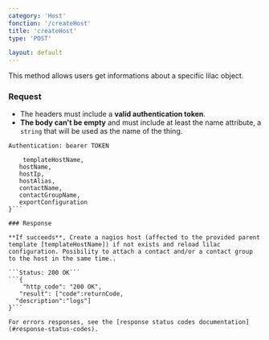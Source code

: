 ```yaml
---
category: 'Host'
fonction: '/createHost'
title: 'createHost'
type: 'POST'

layout: default
---
```


This method allows users get informations about a specific lilac object.

### Request

* The headers must include a **valid authentication token**.
* **The body can't be empty** and must include at least the name attribute, a `string` that will be used as the name of the thing.

```Authentication: bearer TOKEN```
```{
    templateHostName,
   hostName,
   hostIp,
   hostAlias,
   contactName,
   contactGroupName,
   exportConfiguration
}```

### Response

**If succeeds**, Create a nagios host (affected to the provided parent template [templateHostName]) if not exists and reload lilac configuration. Posibility to attach a contact and/or a contact group to the host in the same time..

```Status: 200 OK```
```{
    "http_code": "200 OK",
   "result": ["code":returnCode,
  "description":"logs"]
}```

For errors responses, see the [response status codes documentation](#response-status-codes).